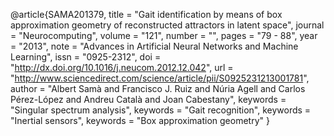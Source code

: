 @article{SAMA201379,
title = "Gait identification by means of box approximation geometry of reconstructed attractors in latent space",
journal = "Neurocomputing",
volume = "121",
number = "",
pages = "79 - 88",
year = "2013",
note = "Advances in Artificial Neural Networks and Machine Learning",
issn = "0925-2312",
doi = "http://dx.doi.org/10.1016/j.neucom.2012.12.042",
url = "http://www.sciencedirect.com/science/article/pii/S0925231213001781",
author = "Albert Samà and Francisco J. Ruiz and Núria Agell and Carlos Pérez-López and Andreu Català and Joan Cabestany",
keywords = "Singular spectrum analysis",
keywords = "Gait recognition",
keywords = "Inertial sensors",
keywords = "Box approximation geometry"
}